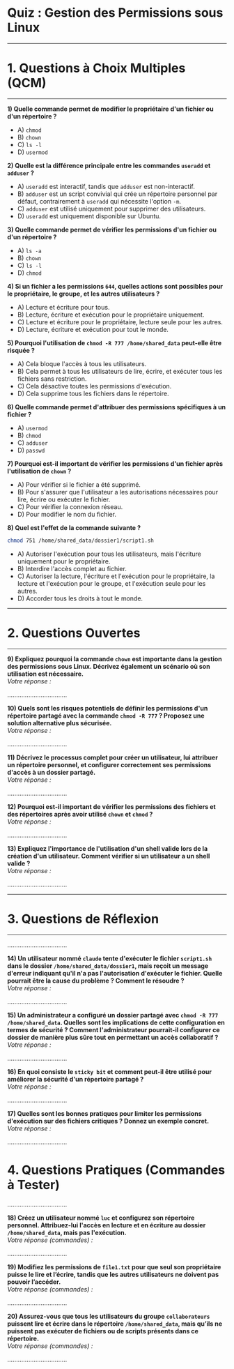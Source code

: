# **Quiz : Gestion des Permissions sous Linux**  

---
# **1. Questions à Choix Multiples (QCM)**  
---

**1) Quelle commande permet de modifier le propriétaire d'un fichier ou d'un répertoire ?**  
- A) `chmod`  
- B) `chown`  
- C) `ls -l`  
- D) `usermod`  



**2) Quelle est la différence principale entre les commandes `useradd` et `adduser` ?**  
- A) `useradd` est interactif, tandis que `adduser` est non-interactif.  
- B) `adduser` est un script convivial qui crée un répertoire personnel par défaut, contrairement à `useradd` qui nécessite l'option `-m`.  
- C) `adduser` est utilisé uniquement pour supprimer des utilisateurs.  
- D) `useradd` est uniquement disponible sur Ubuntu.  


**3) Quelle commande permet de vérifier les permissions d'un fichier ou d'un répertoire ?**  
- A) `ls -a`  
- B) `chown`  
- C) `ls -l`  
- D) `chmod`  


**4) Si un fichier a les permissions `644`, quelles actions sont possibles pour le propriétaire, le groupe, et les autres utilisateurs ?**  
- A) Lecture et écriture pour tous.  
- B) Lecture, écriture et exécution pour le propriétaire uniquement.  
- C) Lecture et écriture pour le propriétaire, lecture seule pour les autres.  
- D) Lecture, écriture et exécution pour tout le monde.  



**5) Pourquoi l'utilisation de `chmod -R 777 /home/shared_data` peut-elle être risquée ?**  
- A) Cela bloque l'accès à tous les utilisateurs.  
- B) Cela permet à tous les utilisateurs de lire, écrire, et exécuter tous les fichiers sans restriction.  
- C) Cela désactive toutes les permissions d'exécution.  
- D) Cela supprime tous les fichiers dans le répertoire.  



**6) Quelle commande permet d'attribuer des permissions spécifiques à un fichier ?**  
- A) `usermod`  
- B) `chmod`  
- C) `adduser`  
- D) `passwd`  



**7) Pourquoi est-il important de vérifier les permissions d'un fichier après l'utilisation de `chown` ?**  
- A) Pour vérifier si le fichier a été supprimé.  
- B) Pour s'assurer que l'utilisateur a les autorisations nécessaires pour lire, écrire ou exécuter le fichier.  
- C) Pour vérifier la connexion réseau.  
- D) Pour modifier le nom du fichier.  



**8) Quel est l'effet de la commande suivante ?**  

```bash
chmod 751 /home/shared_data/dossier1/script1.sh
```  
- A) Autoriser l'exécution pour tous les utilisateurs, mais l'écriture uniquement pour le propriétaire.  
- B) Interdire l'accès complet au fichier.  
- C) Autoriser la lecture, l'écriture et l'exécution pour le propriétaire, la lecture et l'exécution pour le groupe, et l'exécution seule pour les autres.  
- D) Accorder tous les droits à tout le monde.  



---
# **2. Questions Ouvertes**  
---


**9) Expliquez pourquoi la commande `chown` est importante dans la gestion des permissions sous Linux. Décrivez également un scénario où son utilisation est nécessaire.**  
*Votre réponse :*  

..................................

**10) Quels sont les risques potentiels de définir les permissions d'un répertoire partagé avec la commande `chmod -R 777` ? Proposez une solution alternative plus sécurisée.**  
*Votre réponse :*  

..................................

**11) Décrivez le processus complet pour créer un utilisateur, lui attribuer un répertoire personnel, et configurer correctement ses permissions d'accès à un dossier partagé.**  
*Votre réponse :*  

..................................

**12) Pourquoi est-il important de vérifier les permissions des fichiers et des répertoires après avoir utilisé `chown` et `chmod` ?**  
*Votre réponse :*  

..................................

**13) Expliquez l'importance de l'utilisation d'un shell valide lors de la création d'un utilisateur. Comment vérifier si un utilisateur a un shell valide ?**  
*Votre réponse :*  

..................................

---
# **3. Questions de Réflexion**  
---

..................................

**14) Un utilisateur nommé `claude` tente d'exécuter le fichier `script1.sh` dans le dossier `/home/shared_data/dossier1`, mais reçoit un message d'erreur indiquant qu'il n'a pas l'autorisation d'exécuter le fichier. Quelle pourrait être la cause du problème ? Comment le résoudre ?**  
*Votre réponse :*  

..................................

**15) Un administrateur a configuré un dossier partagé avec `chmod -R 777 /home/shared_data`. Quelles sont les implications de cette configuration en termes de sécurité ? Comment l'administrateur pourrait-il configurer ce dossier de manière plus sûre tout en permettant un accès collaboratif ?**  
*Votre réponse :*  

..................................

**16) En quoi consiste le `sticky bit` et comment peut-il être utilisé pour améliorer la sécurité d'un répertoire partagé ?**  
*Votre réponse :*  

..................................


**17) Quelles sont les bonnes pratiques pour limiter les permissions d'exécution sur des fichiers critiques ? Donnez un exemple concret.**  
*Votre réponse :*  

..................................


# **4. Questions Pratiques (Commandes à Tester)**  

..................................

**18) Créez un utilisateur nommé `luc` et configurez son répertoire personnel. Attribuez-lui l'accès en lecture et en écriture au dossier `/home/shared_data`, mais pas l'exécution.**  
*Votre réponse (commandes) :*  

..................................

**19) Modifiez les permissions de `file1.txt` pour que seul son propriétaire puisse le lire et l’écrire, tandis que les autres utilisateurs ne doivent pas pouvoir l’accéder.**  
*Votre réponse (commandes) :*  

..................................

**20) Assurez-vous que tous les utilisateurs du groupe `collaborateurs` puissent lire et écrire dans le répertoire `/home/shared_data`, mais qu’ils ne puissent pas exécuter de fichiers ou de scripts présents dans ce répertoire.**  
*Votre réponse (commandes) :*  

..................................
